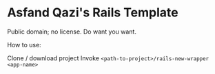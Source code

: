 Asfand Qazi's Rails Template
============================

Public domain; no license. Do want you want.

How to use:

Clone / download project
Invoke `<path-to-project>/rails-new-wrapper <app-name>`
